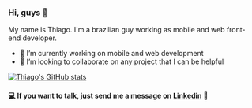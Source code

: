 ### Hi, guys 👋

My name is Thiago. I'm a brazilian guy working as mobile and web front-end developer. 

* 🔭 I’m currently working on mobile and web development
* 👯 I’m looking to collaborate on any project that I can be helpful

[![Thiago's GitHub stats](https://github-readme-stats.vercel.app/api?username=theago-ls&count_private=true&show_icons=true&theme=dark)](https://github.com/anuraghazra/github-readme-stats)

#### :computer: If you want to talk, just send me a message on [Linkedin](https://www.linkedin.com/in/thiago-lourenco-santos/) :speech_balloon:
